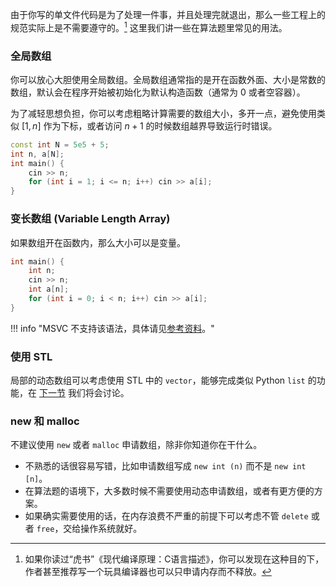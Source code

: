 由于你写的单文件代码是为了处理一件事，并且处理完就退出，那么一些工程上的规范实际上是不需要遵守的。[^2] 这里我们讲一些在算法题里常见的用法。

[^2]:如果你读过“虎书”《现代编译原理：C语言描述》，你可以发现在这种目的下，作者甚至推荐写一个玩具编译器也可以只申请内存而不释放。

### 全局数组
你可以放心大胆使用全局数组。全局数组通常指的是开在函数外面、大小是常数的数组，默认会在程序开始被初始化为默认构造函数（通常为 $0$ 或者空容器）。

为了减轻思想负担，你可以考虑粗略计算需要的数组大小，多开一点，避免使用类似 $[1, n]$ 作为下标，或者访问 $n + 1$ 的时候数组越界导致运行时错误。

```cpp
const int N = 5e5 + 5;
int n, a[N];
int main() {
    cin >> n;
    for (int i = 1; i <= n; i++) cin >> a[i];
}
```
### 变长数组 (Variable Length Array)

如果数组开在函数内，那么大小可以是变量。
```cpp
int main() {
    int n;
    cin >> n;
    int a[n];
    for (int i = 0; i < n; i++) cin >> a[i];
}
```

!!! info "MSVC 不支持该语法，具体请见[参考资料](https://stackoverflow.com/questions/5246900/enabling-vlas-variable-length-arrays-in-ms-visual-c)。"

### 使用 STL

局部的动态数组可以考虑使用 STL 中的 `vector`，能够完成类似 Python `list` 的功能，在 [下一节](/cpp/stl#vector) 我们将会讨论。
### new 和 malloc

不建议使用 `new` 或者 `malloc` 申请数组，除非你知道你在干什么。

* 不熟悉的话很容易写错，比如申请数组写成 `new int (n)` 而不是 `new int [n]`。
* 在算法题的语境下，大多数时候不需要使用动态申请数组，或者有更方便的方案。
* 如果确实需要使用的话，在内存浪费不严重的前提下可以考虑不管 `delete` 或者 `free`，交给操作系统就好。
